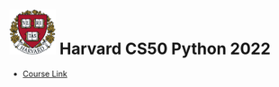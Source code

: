 # <img src="./H.png" alt="logo" height="80"/> Harvard CS50 Python 2022

- [Course Link](https://cs50.harvard.edu/python)
